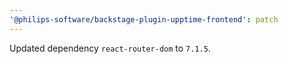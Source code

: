 ```yaml
---
'@philips-software/backstage-plugin-upptime-frontend': patch
---
```


Updated dependency `react-router-dom` to `7.1.5`.
